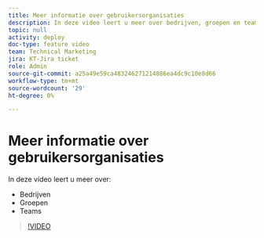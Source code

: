 ```yaml
---
title: Meer informatie over gebruikersorganisaties
description: In deze video leert u meer over bedrijven, groepen en teams.
topic: null
activity: deploy
doc-type: feature video
team: Technical Marketing
jira: KT-Jira ticket
role: Admin
source-git-commit: a25a49e59ca483246271214886ea4dc9c10e8d66
workflow-type: tm+mt
source-wordcount: '29'
ht-degree: 0%

---
```


# Meer informatie over gebruikersorganisaties

In deze video leert u meer over:

* Bedrijven
* Groepen
* Teams

>[!VIDEO](https://video.tv.adobe.com/v/335068/?quality=12&learn=on)
